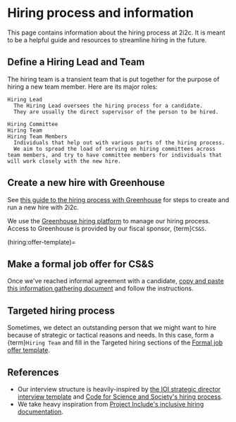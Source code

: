 # Hiring process and information

This page contains information about the hiring process at 2i2c.
It is meant to be a helpful guide and resources to streamline hiring in the future.

## Define a Hiring Lead and Team

The hiring team is a transient team that is put together for the purpose of hiring a new team member.
Here are its major roles:

```{glossary}
Hiring Lead
  The Hiring Lead oversees the hiring process for a candidate.
  They are usually the direct supervisor of the person to be hired.

Hiring Committee
Hiring Team
Hiring Team Members
  Individuals that help out with various parts of the hiring process.
  We aim to spread the load of serving on hiring committees across team members, and try to have committee members for individuals that will work closely with the new hire.
```

## Create a new hire with Greenhouse

See [this guide to the hiring process with Greenhouse](https://docs.google.com/document/d/1pB2rkwKPOoHqnfjGOZAg7zm9mh6aliTvNZF2z_8DFMo/edit?usp=sharing) for steps to create and run a new hire with 2i2c.

We use the [Greenhouse hiring platform](https://greenhouse.com) to manage our hiring process.
Access to Greenhouse is provided by our fiscal sponsor, {term}`CS&S`.

(hiring:offer-template)=
## Make a formal job offer for CS&S

Once we've reached informal agreement with a candidate, [copy and paste this information gathering document](https://docs.google.com/document/d/1TYqm85Z2kovDSwcGlzGCeqa1NHtRi4Mcpg3JGjAYhTs/edit?usp=sharing) and follow the instructions.

## Targeted hiring process

Sometimes, we detect an outstanding person that we might want to hire because of strategic or tactical reasons and needs.
In this case, form a {term}`Hiring Team` and fill in the Targeted hiring sections of the [Formal job offer template](hiring:offer-template).

## References

- Our interview structure is heavily-inspired by [the IOI strategic director interview template](https://docs.google.com/document/d/1q9tfzu5VRi6kW4A5JLOF7CXHzVNJQE502q68BmfRUjs/edit) and [Code for Science and Society's hiring process](https://docs.google.com/document/d/12IgSVi2UMfW3PPHkK3iPESghM2kgZ_E-4mYhOzO1JRo/edit).
- We take heavy inspiration from [Project Include's inclusive hiring documentation](https://projectinclude.org/hiring).
